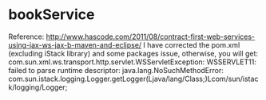bookService
===========
Reference: http://www.hascode.com/2011/08/contract-first-web-services-using-jax-ws-jax-b-maven-and-eclipse/
I have corrected the pom.xml (excluding iStack library) and some packages issue, otherwise, you will get:
com.sun.xml.ws.transport.http.servlet.WSServletException: WSSERVLET11: failed to parse runtime descriptor: java.lang.NoSuchMethodError: com.sun.istack.logging.Logger.getLogger(Ljava/lang/Class;)Lcom/sun/istack/logging/Logger;
